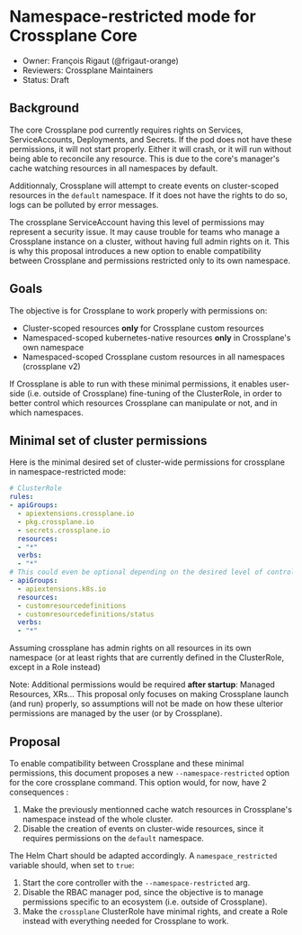 # Namespace-restricted mode for Crossplane Core

* Owner: François Rigaut (@frigaut-orange)
* Reviewers: Crossplane Maintainers
* Status: Draft

## Background

The core Crossplane pod currently requires rights on Services, ServiceAccounts, 
Deployments, and Secrets. If the pod does not have these permissions, it will
not start properly. Either it will crash, or it will run without being able to
reconcile any resource. This is due to the core's manager's cache watching
resources in all namespaces by default.

Additionnaly, Crossplane will attempt to create events on cluster-scoped resources
in the `default` namespace. If it does not have the rights to do so, logs can be
polluted by error messages.

The crossplane ServiceAccount having this level of permissions may represent a 
security issue. It may cause trouble for teams who manage a Crossplane instance
on a cluster, without having full admin rights on it. This is why this proposal 
introduces a new option to enable compatibility between Crossplane and permissions
restricted only to its own namespace.

## Goals

The objective is for Crossplane to work properly with permissions on:

- Cluster-scoped resources **only** for Crossplane custom resources
- Namespaced-scoped kubernetes-native resources **only** in Crossplane's own 
  namespace
- Namespaced-scoped Crossplane custom resources in all namespaces (crossplane v2)

If Crossplane is able to run with these minimal permissions, it enables user-side
(i.e. outside of Crossplane) fine-tuning of the ClusterRole, in order to better 
control which resources Crossplane can manipulate or not, and in which namespaces.

## Minimal set of cluster permissions

Here is the minimal desired set of cluster-wide permissions for crossplane in
namespace-restricted mode:

```yaml
# ClusterRole
rules:
- apiGroups:
  - apiextensions.crossplane.io
  - pkg.crossplane.io
  - secrets.crossplane.io
  resources:
  - "*"
  verbs:
  - "*"
# This could even be optional depending on the desired level of control
- apiGroups:
  - apiextensions.k8s.io
  resources:
  - customresourcedefinitions
  - customresourcedefinitions/status
  verbs:
  - "*"
```

Assuming crossplane has admin rights on all resources in its own namespace (or at
least rights that are currently defined in the ClusterRole, except in a Role instead)

Note: Additional permissions would be required **after startup**: Managed Resources, XRs...
This proposal only focuses on making Crossplane launch (and run) properly, so
assumptions will not be made on how these ulterior permissions are managed by the user
(or by Crossplane).

## Proposal

To enable compatibility between Crossplane and these minimal permissions, this
document proposes a new `--namespace-restricted` option for the core crossplane
command. This option would, for now, have 2 consequences :

1. Make the previously mentionned cache watch resources in Crossplane's namespace 
   instead of the whole cluster.
1. Disable the creation of events on cluster-wide resources, since it requires
   permissions on the `default` namespace.

The Helm Chart should be adapted accordingly. A `namespace_restricted` variable
should, when set to `true`:

1. Start the core controller with the `--namespace-restricted` arg.
1. Disable the RBAC manager pod, since the objective is to manage permissions 
   specific to an ecosystem (i.e. outside of Crossplane).
1. Make the `crossplane` ClusterRole have minimal rights, and create a Role instead
   with everything needed for Crossplane to work.
